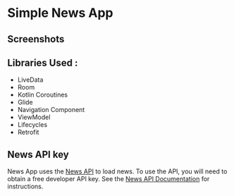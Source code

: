 Simple News App  
=================

Screenshots
-----------

Libraries Used :
--------------
* LiveData
* Room
* Kotlin Coroutines
* Glide
* Navigation Component
* ViewModel
* Lifecycles
* Retrofit

News API key
------------
News App uses the [News API](https://newsapi.org/docs/get-started) to load news. To use the API, you will need to obtain a free developer API key. See the
[News API Documentation](https://newsapi.org/docs) for instructions.



